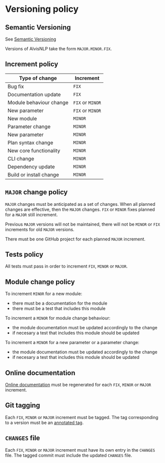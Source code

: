 # Versioning policy

## Semantic Versioning

See [Semantic Versioning](https://semver.org/)

Versions of AlvisNLP take the form `MAJOR.MINOR.FIX`.

## Increment policy

| Type of change | Increment |
|-----|-----|
| Bug fix | `FIX` |
| Documentation update | `FIX` |
| Module behaviour change | `FIX` or `MINOR` |
| New parameter | `FIX` or `MINOR` |
| New module | `MINOR` |
| Parameter change | `MINOR` |
| New parameter | `MINOR` |
| Plan syntax change | `MINOR` |
| New core functionality | `MINOR` |
| CLI change | `MINOR` |
| Dependency update | `MINOR` |
| Build or install change | `MINOR` |

## `MAJOR` change policy

`MAJOR` changes must be anticipated as a set of changes. When all planned changes are effective, then the `MAJOR` changes.
`FIX` or `MINOR` fixes planned for a `MAJOR` still increment.

Previous `MAJOR` versions will not be maintained, there will not be `MINOR` or `FIX` increments for old `MAJOR` versions.

There must be one GitHub project for each planned `MAJOR` increment.

## Tests policy

All tests must pass in order to increment `FIX`, `MINOR` or `MAJOR`.

## Module change policy

To increment `MINOR` for a new module:
* there must be a documentation for the module
* there must be a test that includes this module

To increment a `MINOR` for module change behaviour:
* the module documentation must be updated accordingly to the change
* if necesary a test that includes this module should be updated

To increment a `MINOR` for a new parameter or a parameter change:
* the module documentation must be updated accordingly to the change
* if necesary a test that includes this module should be updated

## Online documentation

[Online documentation](https://bibliome.github.io/alvisnlp/) must be regenerated for each `FIX`, `MINOR` or `MAJOR` increment.

## Git tagging

Each `FIX`, `MINOR` or `MAJOR` increment must be tagged. The tag corresponding to a version must be an [annotated tag](https://git-scm.com/book/en/v2/Git-Basics-Tagging#_annotated_tags).

## `CHANGES` file

Each `FIX`, `MINOR` or `MAJOR` increment must have its own entry in the `CHANGES` file.
The tagged commit must include the updated `CHANGES` file.
